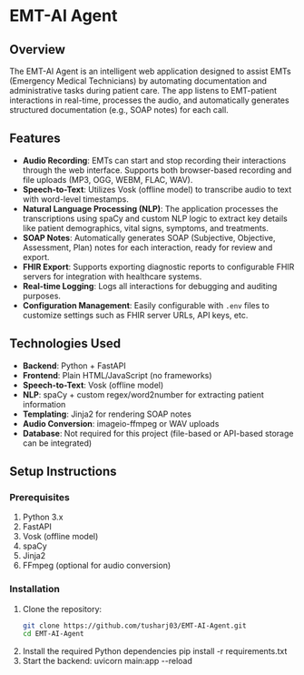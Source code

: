# EMT-AI Agent

## Overview
The EMT-AI Agent is an intelligent web application designed to assist EMTs (Emergency Medical Technicians) by automating documentation and administrative tasks during patient care. The app listens to EMT-patient interactions in real-time, processes the audio, and automatically generates structured documentation (e.g., SOAP notes) for each call.

## Features
- **Audio Recording**: EMTs can start and stop recording their interactions through the web interface. Supports both browser-based recording and file uploads (MP3, OGG, WEBM, FLAC, WAV).
- **Speech-to-Text**: Utilizes Vosk (offline model) to transcribe audio to text with word-level timestamps.
- **Natural Language Processing (NLP)**: The application processes the transcriptions using spaCy and custom NLP logic to extract key details like patient demographics, vital signs, symptoms, and treatments.
- **SOAP Notes**: Automatically generates SOAP (Subjective, Objective, Assessment, Plan) notes for each interaction, ready for review and export.
- **FHIR Export**: Supports exporting diagnostic reports to configurable FHIR servers for integration with healthcare systems.
- **Real-time Logging**: Logs all interactions for debugging and auditing purposes.
- **Configuration Management**: Easily configurable with `.env` files to customize settings such as FHIR server URLs, API keys, etc.

## Technologies Used
- **Backend**: Python + FastAPI
- **Frontend**: Plain HTML/JavaScript (no frameworks)
- **Speech-to-Text**: Vosk (offline model)
- **NLP**: spaCy + custom regex/word2number for extracting patient information
- **Templating**: Jinja2 for rendering SOAP notes
- **Audio Conversion**: imageio-ffmpeg or WAV uploads
- **Database**: Not required for this project (file-based or API-based storage can be integrated)

## Setup Instructions

### Prerequisites
1. Python 3.x
2. FastAPI
3. Vosk (offline model)
4. spaCy
5. Jinja2
6. FFmpeg (optional for audio conversion)

### Installation

1. Clone the repository:
   ```bash
   git clone https://github.com/tusharj03/EMT-AI-Agent.git
   cd EMT-AI-Agent
2. Install the required Python dependencies
     pip install -r requirements.txt
3. Start the backend:
    uvicorn main:app --reload

